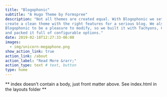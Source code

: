```yaml
---
title: "Blogophonic"
subtitle: "A Hugo Theme by Formspree"
description: "Not all themes are created equal. With Blogophonic we set out to
create a clean theme with the right features for a serious blog. We also wanted
Blogophonic to be a pleasure to modify, so we built it with Tachyons, CSS Grid
and packed it full of configurable options."
date: 2019-02-18T12:27:33-06:00
images:
  - img/unicorn-megaphone.png
show_action_link: true
action_link: /about
action_label: "Read More &rarr;"
action_type: text # text, button
type: home
---
```


** index doesn't contain a body, just front matter above.
See index.html in the layouts folder **
